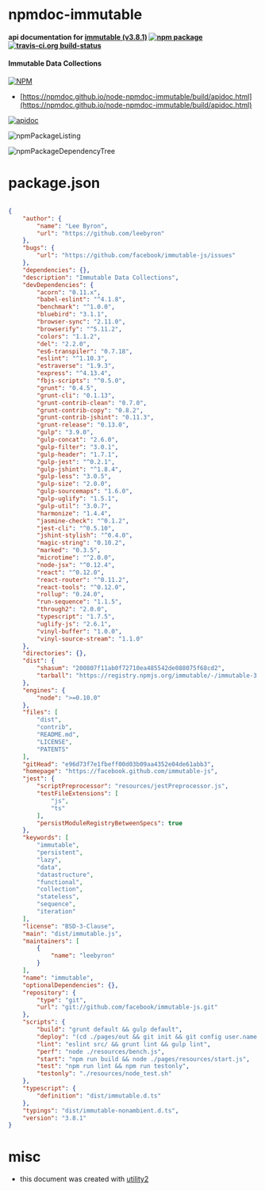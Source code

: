 # npmdoc-immutable

#### api documentation for  [immutable (v3.8.1)](https://facebook.github.com/immutable-js)  [![npm package](https://img.shields.io/npm/v/npmdoc-immutable.svg?style=flat-square)](https://www.npmjs.org/package/npmdoc-immutable) [![travis-ci.org build-status](https://api.travis-ci.org/npmdoc/node-npmdoc-immutable.svg)](https://travis-ci.org/npmdoc/node-npmdoc-immutable)

#### Immutable Data Collections

[![NPM](https://nodei.co/npm/immutable.png?downloads=true&downloadRank=true&stars=true)](https://www.npmjs.com/package/immutable)

- [https://npmdoc.github.io/node-npmdoc-immutable/build/apidoc.html](https://npmdoc.github.io/node-npmdoc-immutable/build/apidoc.html)

[![apidoc](https://npmdoc.github.io/node-npmdoc-immutable/build/screenCapture.buildCi.browser.%252Ftmp%252Fbuild%252Fapidoc.html.png)](https://npmdoc.github.io/node-npmdoc-immutable/build/apidoc.html)

![npmPackageListing](https://npmdoc.github.io/node-npmdoc-immutable/build/screenCapture.npmPackageListing.svg)

![npmPackageDependencyTree](https://npmdoc.github.io/node-npmdoc-immutable/build/screenCapture.npmPackageDependencyTree.svg)



# package.json

```json

{
    "author": {
        "name": "Lee Byron",
        "url": "https://github.com/leebyron"
    },
    "bugs": {
        "url": "https://github.com/facebook/immutable-js/issues"
    },
    "dependencies": {},
    "description": "Immutable Data Collections",
    "devDependencies": {
        "acorn": "0.11.x",
        "babel-eslint": "^4.1.8",
        "benchmark": "^1.0.0",
        "bluebird": "3.1.1",
        "browser-sync": "2.11.0",
        "browserify": "^5.11.2",
        "colors": "1.1.2",
        "del": "2.2.0",
        "es6-transpiler": "0.7.18",
        "eslint": "^1.10.3",
        "estraverse": "1.9.3",
        "express": "^4.13.4",
        "fbjs-scripts": "^0.5.0",
        "grunt": "0.4.5",
        "grunt-cli": "0.1.13",
        "grunt-contrib-clean": "0.7.0",
        "grunt-contrib-copy": "0.8.2",
        "grunt-contrib-jshint": "0.11.3",
        "grunt-release": "0.13.0",
        "gulp": "3.9.0",
        "gulp-concat": "2.6.0",
        "gulp-filter": "3.0.1",
        "gulp-header": "1.7.1",
        "gulp-jest": "^0.2.1",
        "gulp-jshint": "^1.8.4",
        "gulp-less": "3.0.5",
        "gulp-size": "2.0.0",
        "gulp-sourcemaps": "1.6.0",
        "gulp-uglify": "1.5.1",
        "gulp-util": "3.0.7",
        "harmonize": "1.4.4",
        "jasmine-check": "^0.1.2",
        "jest-cli": "^0.5.10",
        "jshint-stylish": "^0.4.0",
        "magic-string": "0.10.2",
        "marked": "0.3.5",
        "microtime": "^2.0.0",
        "node-jsx": "^0.12.4",
        "react": "^0.12.0",
        "react-router": "^0.11.2",
        "react-tools": "^0.12.0",
        "rollup": "0.24.0",
        "run-sequence": "1.1.5",
        "through2": "2.0.0",
        "typescript": "1.7.5",
        "uglify-js": "2.6.1",
        "vinyl-buffer": "1.0.0",
        "vinyl-source-stream": "1.1.0"
    },
    "directories": {},
    "dist": {
        "shasum": "200807f11ab0f72710ea485542de088075f68cd2",
        "tarball": "https://registry.npmjs.org/immutable/-/immutable-3.8.1.tgz"
    },
    "engines": {
        "node": ">=0.10.0"
    },
    "files": [
        "dist",
        "contrib",
        "README.md",
        "LICENSE",
        "PATENTS"
    ],
    "gitHead": "e96d73f7e1fbeff00d03b09aa4352e04de61abb3",
    "homepage": "https://facebook.github.com/immutable-js",
    "jest": {
        "scriptPreprocessor": "resources/jestPreprocessor.js",
        "testFileExtensions": [
            "js",
            "ts"
        ],
        "persistModuleRegistryBetweenSpecs": true
    },
    "keywords": [
        "immutable",
        "persistent",
        "lazy",
        "data",
        "datastructure",
        "functional",
        "collection",
        "stateless",
        "sequence",
        "iteration"
    ],
    "license": "BSD-3-Clause",
    "main": "dist/immutable.js",
    "maintainers": [
        {
            "name": "leebyron"
        }
    ],
    "name": "immutable",
    "optionalDependencies": {},
    "repository": {
        "type": "git",
        "url": "git://github.com/facebook/immutable-js.git"
    },
    "scripts": {
        "build": "grunt default && gulp default",
        "deploy": "(cd ./pages/out && git init && git config user.name \"Travis CI\" && git config user.email \"github@fb.com\" && git add . && git commit -m \"Deploy to GitHub Pages\" && git push --force --quiet \"https://${GH_TOKEN}@github.com/facebook/immutable-js.git\" master:gh-pages > /dev/null 2>1)",
        "lint": "eslint src/ && grunt lint && gulp lint",
        "perf": "node ./resources/bench.js",
        "start": "npm run build && node ./pages/resources/start.js",
        "test": "npm run lint && npm run testonly",
        "testonly": "./resources/node_test.sh"
    },
    "typescript": {
        "definition": "dist/immutable.d.ts"
    },
    "typings": "dist/immutable-nonambient.d.ts",
    "version": "3.8.1"
}
```



# misc
- this document was created with [utility2](https://github.com/kaizhu256/node-utility2)

